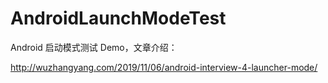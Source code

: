 # AndroidLaunchModeTest
Android 启动模式测试 Demo，文章介绍：

[ http://wuzhangyang.com/2019/11/06/android-interview-4-launcher-mode/ ]( http://wuzhangyang.com/2019/11/06/android-interview-4-launcher-mode/ )

